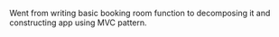 Went from writing basic booking room function to decomposing it and constructing app using MVC pattern.
